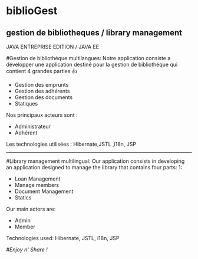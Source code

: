 # biblioGest
gestion de bibliotheques / library management 
------------------------------
JAVA ENTREPRISE EDITION / JAVA EE


#Gestion de bibliothéque multilangues: 
Notre application consiste a développer une application destiné pour la gestion de bibliothéque  qui contient 4 grandes parties  :+1:  

* Gestion des emprunts 
* Gestion des adhérents 
* Gestion des documents 
* Statiques

 Nos principaux acteurs sont : 
* Administrateur
* Adhérent

Les technologies utilisées : 
Hibernate,JSTL ,i18n, JSP

***********************************************************************

#Library management multilingual:
Our application consists in developing an application designed to manage the library that contains four parts: 1:

* Loan Management
* Manage members
* Document Management
* Statics

Our main actors are:
* Admin
* Member

Technologies used:
Hibernate, JSTL, i18n, JSP

*#Enjoy n' Share !*
